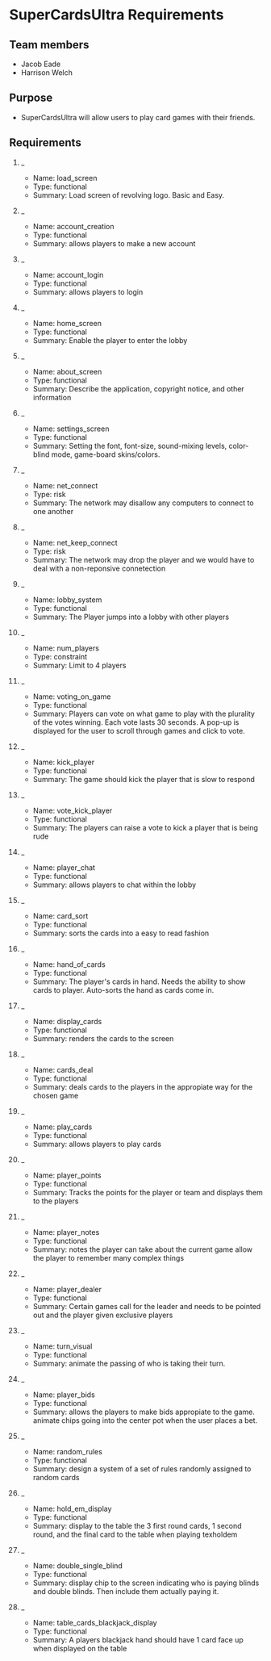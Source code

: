 # SuperCardsUltra Requirements

## Team members

* Jacob Eade
* Harrison Welch

## Purpose

* SuperCardsUltra will allow users to play card games with their friends.

## Requirements


1. _
    * Name: load_screen
    * Type: functional
    * Summary: Load screen of revolving logo. Basic and Easy.

2. _
	* Name: account_creation
	* Type: functional
	* Summary: allows players to make a new account

3. _
	* Name: account_login
	* Type: functional
	* Summary: allows players to login

4. _
    * Name: home_screen
    * Type: functional
    * Summary: Enable the player to enter the lobby

5. _
    * Name: about_screen
    * Type: functional
    * Summary: Describe the application, copyright notice, and other information

6. _
    * Name: settings_screen
    * Type: functional
    * Summary: Setting the font, font-size, sound-mixing levels, color-blind mode, game-board skins/colors.

7. _
	* Name: net_connect
	* Type: risk
	* Summary: The network may disallow any computers to connect to one another

8. _
	* Name: net_keep_connect
	* Type: risk
	* Summary: The network may drop the player and we would have to deal with a non-reponsive connetection

9. _
    * Name: lobby_system
    * Type: functional
    * Summary: The Player jumps into a lobby with other players

10. _
    * Name: num_players
    * Type: constraint
    * Summary: Limit to 4 players

11. _
    * Name: voting_on_game
    * Type: functional
    * Summary: Players can vote on what game to play with the plurality of the votes winning. Each vote lasts 30 seconds. A pop-up is displayed for the user to scroll through games and click to vote.

12. _
	* Name: kick_player
	* Type: functional
	* Summary: The game should kick the player that is slow to respond

13. _
	* Name: vote_kick_player
	* Type: functional
	* Summary: The players can raise a vote to kick a player that is being rude

14. _
	* Name: player_chat
	* Type: functional
	* Summary: allows players to chat within the lobby

15. _
	* Name: card_sort
	* Type: functional
	* Summary: sorts the cards into a easy to read fashion

16. _
    * Name: hand_of_cards
    * Type: functional
    * Summary: The player's cards in hand. Needs the ability to show cards to player. Auto-sorts the hand as cards come in.

17. _
	* Name: display_cards
	* Type: functional
	* Summary: renders the cards to the screen

19. _
	* Name: cards_deal
	* Type: functional
	* Summary: deals cards to the players in the appropiate way for the chosen game

20. _
	* Name: play_cards
	* Type: functional
	* Summary: allows players to play cards	

21. _
	* Name: player_points
	* Type: functional
	* Summary: Tracks the points for the player or team and displays them to the players

22. _
    * Name: player_notes
    * Type: functional
    * Summary: notes the player can take about the current game allow the player to remember many complex things

23. _
    * Name: player_dealer
    * Type: functional
    * Summary: Certain games call for the leader and needs to be pointed out and the player given exclusive players

24. _
	* Name: turn_visual
	* Type: functional
	* Summary: animate the passing of who is taking their turn.

25. _
	* Name: player_bids
	* Type: functional
	* Summary: allows the players to make bids appropiate to the game. animate chips going into the center pot when the user places a bet.

26. _
	* Name: random_rules
	* Type: functional
	* Summary: design a system of a set of rules randomly assigned to random cards

27. _
	* Name: hold_em_display
	* Type: functional
	* Summary: display to the table the 3 first round cards, 1 second round, and the final card to the table when playing texholdem

28. _
	* Name: double_single_blind
	* Type: functional
	* Summary: display chip to the screen indicating who is paying blinds and double blinds. Then include them actually paying it.

31. _
	* Name: table_cards_blackjack_display
	* Type: functional
	* Summary: A players blackjack hand should have 1 card face up when displayed on the table

